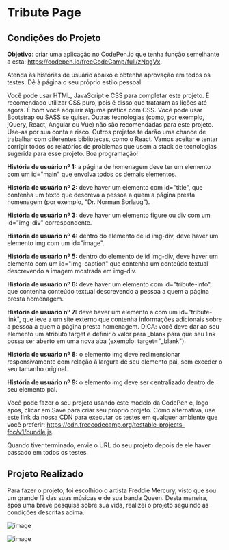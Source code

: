 # Tribute Page
## Condições do Projeto
**Objetivo**: criar uma aplicação no CodePen.io que tenha função semelhante a esta: https://codepen.io/freeCodeCamp/full/zNqgVx.

Atenda às histórias de usuário abaixo e obtenha aprovação em todos os testes. Dê à página o seu próprio estilo pessoal.

Você pode usar HTML, JavaScript e CSS para completar este projeto. É recomendado utilizar CSS puro, pois é disso que trataram as lições até agora. É bom você adquirir alguma prática com CSS. Você pode usar Bootstrap ou SASS se quiser. Outras tecnologias (como, por exemplo, jQuery, React, Angular ou Vue) não são recomendadas para este projeto. Use-as por sua conta e risco. Outros projetos te darão uma chance de trabalhar com diferentes bibliotecas, como o React. Vamos aceitar e tentar corrigir todos os relatórios de problemas que usem a stack de tecnologias sugerida para esse projeto. Boa programação!

**História de usuário nº 1:** a página de homenagem deve ter um elemento com um id="main" que envolva todos os demais elementos.

**História de usuário nº 2:** deve haver um elemento com id="title", que contenha um texto que descreva a pessoa a quem a página presta homenagem (por exemplo, "Dr. Norman Borlaug").

**História de usuário nº 3:** deve haver um elemento figure ou div com um id="img-div" correspondente.

**História de usuário nº 4:** dentro do elemento de id img-div, deve haver um elemento img com um id="image".

**História de usuário nº 5:** dentro do elemento de id img-div, deve haver um elemento com um id="img-caption" que contenha um conteúdo textual descrevendo a imagem mostrada em img-div.

**História de usuário nº 6:** deve haver um elemento com id="tribute-info", que contenha conteúdo textual descrevendo a pessoa a quem a página presta homenagem.

**História de usuário nº 7:** deve haver um elemento a com um id="tribute-link", que leve a um site externo que contenha informações adicionais sobre a pessoa a quem a página presta homenagem. DICA: você deve dar ao seu elemento um atributo target e definir o valor para _blank para que seu link possa ser aberto em uma nova aba (exemplo: target="_blank").

**História de usuário nº 8:** o elemento img deve redimensionar responsivamente com relação à largura de seu elemento pai, sem exceder o seu tamanho original.

**História de usuário nº 9:** o elemento img deve ser centralizado dentro de seu elemento pai.

Você pode fazer o seu projeto usando este modelo da CodePen e, logo após, clicar em Save para criar seu próprio projeto. Como alternativa, use este link da nossa CDN para executar os testes em qualquer ambiente que você preferir: https://cdn.freecodecamp.org/testable-projects-fcc/v1/bundle.js.

Quando tiver terminado, envie o URL do seu projeto depois de ele haver passado em todos os testes.

## Projeto Realizado
Para fazer o projeto, foi escolhido o artista Freddie Mercury, visto que sou um grande fã das suas músicas e de sua banda Queen.
Desta maneira, após uma breve pesquisa sobre sua vida, realizei o projeto seguindo as condições descritas acima.

![image](https://user-images.githubusercontent.com/83484522/148819084-83c85b0d-fa97-46ad-a39d-50a8a69d6f5e.png)

![image](https://user-images.githubusercontent.com/83484522/148819151-6a270360-9ae5-410b-8bf4-18d85e362bbb.png)
